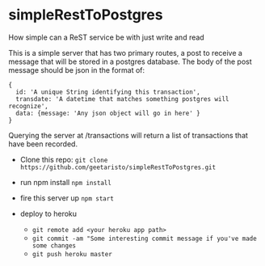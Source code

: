 # simpleRestToPostgres
How simple can a ReST service be with just write and read

This is a simple server that has two primary routes, a post to receive a message that will be stored in a postgres database.
The body of the post message should be json in the format of:
```
{ 
  id: 'A unique String identifying this transaction',
  transdate: 'A datetime that matches something postgres will recognize',
  data: {message: 'Any json object will go in here' }
}
```

Querying the server at /transactions will return a list of transactions that have been recorded.

* Clone this repo:
  `git clone https://github.com/geetaristo/simpleRestToPostgres.git`
* run npm install
  ` npm install `
* fire this server up
  ` npm start `

* deploy to heroku
  * `git remote add <your heroku app path>`
  * `git commit -am "Some interesting commit message if you've made some changes`
  * `git push heroku master`
